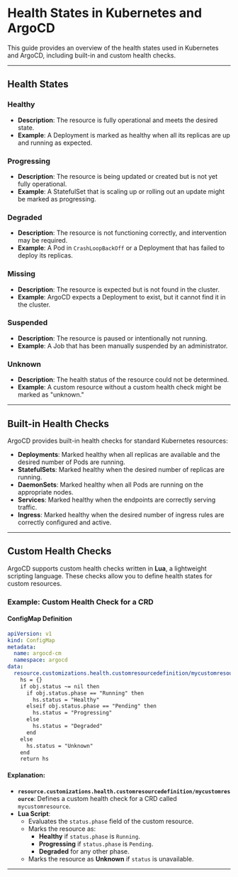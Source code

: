 # Health States in Kubernetes and ArgoCD

This guide provides an overview of the health states used in Kubernetes and ArgoCD, including built-in and custom health checks.

---

## Health States

### **Healthy**
- **Description**: The resource is fully operational and meets the desired state.
- **Example**: A Deployment is marked as healthy when all its replicas are up and running as expected.

### **Progressing**
- **Description**: The resource is being updated or created but is not yet fully operational.
- **Example**: A StatefulSet that is scaling up or rolling out an update might be marked as progressing.

### **Degraded**
- **Description**: The resource is not functioning correctly, and intervention may be required.
- **Example**: A Pod in `CrashLoopBackOff` or a Deployment that has failed to deploy its replicas.

### **Missing**
- **Description**: The resource is expected but is not found in the cluster.
- **Example**: ArgoCD expects a Deployment to exist, but it cannot find it in the cluster.

### **Suspended**
- **Description**: The resource is paused or intentionally not running.
- **Example**: A Job that has been manually suspended by an administrator.

### **Unknown**
- **Description**: The health status of the resource could not be determined.
- **Example**: A custom resource without a custom health check might be marked as "unknown."

---

## Built-in Health Checks

ArgoCD provides built-in health checks for standard Kubernetes resources:

- **Deployments**: Marked healthy when all replicas are available and the desired number of Pods are running.
- **StatefulSets**: Marked healthy when the desired number of replicas are running.
- **DaemonSets**: Marked healthy when all Pods are running on the appropriate nodes.
- **Services**: Marked healthy when the endpoints are correctly serving traffic.
- **Ingress**: Marked healthy when the desired number of ingress rules are correctly configured and active.

---

## Custom Health Checks

ArgoCD supports custom health checks written in **Lua**, a lightweight scripting language. These checks allow you to define health states for custom resources.

### Example: Custom Health Check for a CRD

#### ConfigMap Definition
```yaml
apiVersion: v1
kind: ConfigMap
metadata:
  name: argocd-cm
  namespace: argocd
data:
  resource.customizations.health.customresourcedefinition/mycustomresource: |
    hs = {}
    if obj.status ~= nil then
      if obj.status.phase == "Running" then
        hs.status = "Healthy"
      elseif obj.status.phase == "Pending" then
        hs.status = "Progressing"
      else
        hs.status = "Degraded"
      end
    else
      hs.status = "Unknown"
    end
    return hs
```

#### Explanation:
- **`resource.customizations.health.customresourcedefinition/mycustomresource`**: Defines a custom health check for a CRD called `mycustomresource`.
- **Lua Script**:
  - Evaluates the `status.phase` field of the custom resource.
  - Marks the resource as:
    - **Healthy** if `status.phase` is `Running`.
    - **Progressing** if `status.phase` is `Pending`.
    - **Degraded** for any other phase.
  - Marks the resource as **Unknown** if `status` is unavailable.

---

